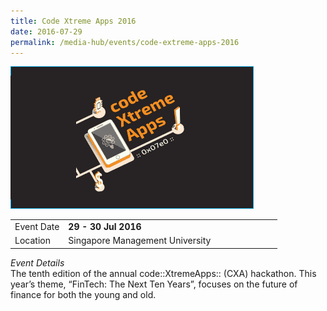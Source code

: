 ```yaml
---
title: Code Xtreme Apps 2016
date: 2016-07-29
permalink: /media-hub/events/code-extreme-apps-2016
---
```

![Code Extreme Apps 2016](/images/media-hub/events/till-2020/code-extreme-apps-2016.png)

<table style="width:100%">
  <tr>
    <td style="width:20%">
     Event Date
    </td>	
    <td style="width:80%">
     <b>29 - 30 Jul 2016</b>
     </td>	
  </tr>
  <tr>
	<td>Location</td>
	<td>Singapore Management University</td>	
  </tr>
</table>		

*Event Details*<br>
The tenth edition of the annual code::XtremeApps:: (CXA) hackathon. This year’s theme, “FinTech: The Next Ten Years”, focuses on the future of finance for both the young and old.